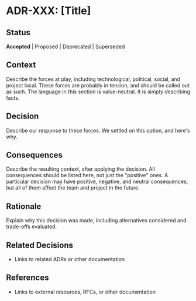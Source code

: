 # ADR-XXX: [Title]

## Status
**Accepted** | Proposed | Deprecated | Superseded

## Context
Describe the forces at play, including technological, political, social, and project local. These forces are probably in tension, and should be called out as such. The language in this section is value-neutral. It is simply describing facts.

## Decision
Describe our response to these forces. We settled on this option, and here's why.

## Consequences
Describe the resulting context, after applying the decision. All consequences should be listed here, not just the "positive" ones. A particular decision may have positive, negative, and neutral consequences, but all of them affect the team and project in the future.

## Rationale
Explain why this decision was made, including alternatives considered and trade-offs evaluated.

## Related Decisions
- Links to related ADRs or other documentation

## References
- Links to external resources, RFCs, or other documentation 